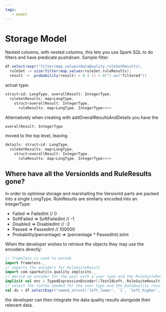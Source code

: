 ```yaml
---
tags:
   - model
---
```


# Storage Model
Nested columns, with nested columns, this lets you use Spark SQL to do filters and have predicate pushdown.  Sample filter:

```scala
df.select(expr("filter(map_values(DataQuality.ruleSetResults), 
  ruleSet -> size(filter(map_values(ruleSet.ruleResults), 
  result ->  probability(result) > 0.3 )) > 0)").as("filtered"))
```

actual type:

```typescript
struct<id: LongType, overallResult: IntegerType, 
  ruleSetResults: map<LongType, 
    struct<overallResult: IntegerType, 
	  ruleResults: map<LongType, IntegerType>>>>
```

Alternatively when creating with addOverallResultsAndDetails you have the 

```typescript
overallResult: IntegerType
```

moved to the top level, leaving

```typescript
details: struct<id: LongType, 
  ruleSetResults: map<LongType, 
    struct<overallResult: IntegerType, 
	  ruleResults: map<LongType, IntegerType>>>>
```

## Where have all the VersionIds and RuleResults gone?

In order to optimise storage and marshalling the VersionId parts are packed into a single LongType.  RuleResults are similarly encoded into an IntegerType:

* Failed => FailedInt // 0
* SoftFailed => SoftFailedInt // -1
* Disabled => DisabledInt // -2
* Passed => PassedInt // 100000
* Probability(percentage) => (percentage * PassedInt).toInt

When the developer wishes to retrieve the objects they may use the encoders directly:

```scala
// frameless is used to encode
import frameless._
// imports the encoders for RuleSuiteResult
import com.sparkutils.quality.implicits._
// derive an encoder for the pair with a user type and the RuleSuiteResult for a given row
implicit val enc = TypedExpressionEncoder[(TestIdLeft, RuleSuiteResult)]
// select the fields needed for the user type and the DataQuality result (or details with RuleResult, RuleSuiteResultDetails for separate overall results and details)
val ds = df.selectExpr("named_struct('left_lower', `1`, 'left_higher', `2`)","DataQuality").as[(TestIdLeft, RuleSuiteResult)]
```

the developer can then integrate the data quality results alongside their relevant data.
